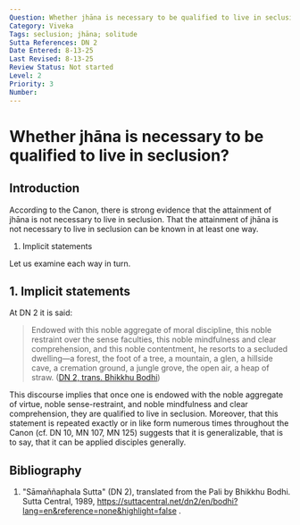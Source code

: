 ```yaml
---
Question: Whether jhāna is necessary to be qualified to live in seclusion?
Category: Viveka
Tags: seclusion; jhāna; solitude
Sutta References: DN 2
Date Entered: 8-13-25
Last Revised: 8-13-25
Review Status: Not started
Level: 2
Priority: 3
Number:
---
```


# Whether jhāna is necessary to be qualified to live in seclusion?

## Introduction

According to the Canon, there is strong evidence that the attainment of jhāna is not necessary to live in seclusion. That the attainment of jhāna is not necessary to live in seclusion can be known in at least one way.

1. Implicit statements
<!-- 2. Canonical examples? -->

Let us examine each way in turn.

## 1. Implicit statements

At DN 2 it is said:

>Endowed with this noble aggregate of moral discipline, this noble restraint over the sense faculties, this noble mindfulness and clear comprehension, and this noble contentment, he resorts to a secluded dwelling—a forest, the foot of a tree, a mountain, a glen, a hillside cave, a cremation ground, a jungle grove, the open air, a heap of straw. ([DN 2, trans. Bhikkhu Bodhi](#bibliography))

This discourse implies that once one is endowed with the noble aggregate of virtue, noble sense-restraint, and noble mindfulness and clear comprehension, they are qualified to live in seclusion. Moreover, that this statement is repeated exactly or in like form numerous times throughout the Canon (cf. DN 10, MN 107, MN 125) suggests that it is generalizable, that is to say, that it can be applied disciples generally.

## Bibliography

1. "Sāmaññaphala Sutta" (DN 2), translated from the Pali by Bhikkhu Bodhi. Sutta Central, 1989, https://suttacentral.net/dn2/en/bodhi?lang=en&reference=none&highlight=false .




